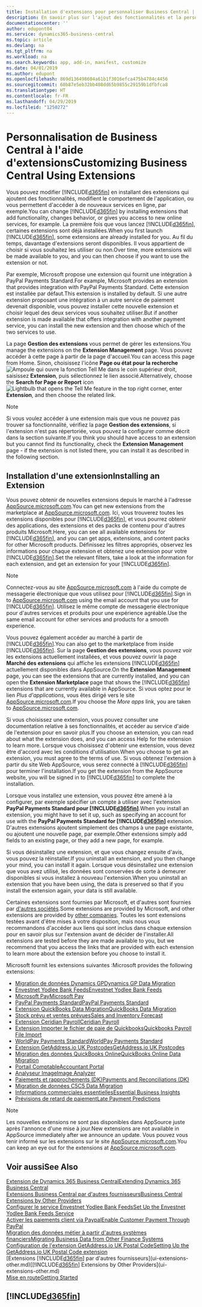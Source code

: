 ```yaml
---
title: Installation d'extensions pour personnaliser Business Central | Microsoft Docs
description: En savoir plus sur l'ajout des fonctionnalités et la personnalisation de Business Central en installant des extensions.
documentationcenter: ''
author: edupont04
ms.service: dynamics365-business-central
ms.topic: article
ms.devlang: na
ms.tgt_pltfrm: na
ms.workload: na
ms.search.keywords: app, add-in, manifest, customize
ms.date: 04/01/2019
ms.author: edupont
ms.openlocfilehash: 869d136498604a61b1f3016efca475b4784c4456
ms.sourcegitcommit: 60b87e5eb32bb408dd65b9855c29159b1dfbfca8
ms.translationtype: HT
ms.contentlocale: fr-FR
ms.lasthandoff: 04/29/2019
ms.locfileid: "1250272"
---
```

# <a name="customizing-business-central-using-extensions"></a><span data-ttu-id="db89d-103">Personnalisation de Business Central à l'aide d'extensions</span><span class="sxs-lookup"><span data-stu-id="db89d-103">Customizing Business Central Using Extensions</span></span>
<span data-ttu-id="db89d-104">Vous pouvez modifier [!INCLUDE[d365fin](includes/d365fin_md.md)] en installant des extensions qui ajoutent des fonctionnalités, modifient le comportement de l'application, ou vous permettent d'accéder à de nouveaux services en ligne, par exemple.</span><span class="sxs-lookup"><span data-stu-id="db89d-104">You can change [!INCLUDE[d365fin](includes/d365fin_md.md)] by installing extensions that add functionality, changes behavior, or gives you access to new online services, for example.</span></span>
<span data-ttu-id="db89d-105">La première fois que vous lancez [!INCLUDE[d365fin](includes/d365fin_md.md)], certaines extensions sont déjà installées.</span><span class="sxs-lookup"><span data-stu-id="db89d-105">When you first launch [!INCLUDE[d365fin](includes/d365fin_md.md)], some extensions are already installed for you.</span></span> <span data-ttu-id="db89d-106">Au fil du temps, davantage d'extensions seront disponibles. Il vous appartient de choisir si vous souhaitez les utiliser ou non.</span><span class="sxs-lookup"><span data-stu-id="db89d-106">Over time, more extensions will be made available to you, and you can then choose if you want to use the extension or not.</span></span>

<span data-ttu-id="db89d-107">Par exemple, Microsoft propose une extension qui fournit une intégration à PayPal Payments Standard.</span><span class="sxs-lookup"><span data-stu-id="db89d-107">For example, Microsoft provides an extension that provides integration with PayPal Payments Standard.</span></span> <span data-ttu-id="db89d-108">Cette extension est installée par défaut.</span><span class="sxs-lookup"><span data-stu-id="db89d-108">This extension is installed by default.</span></span>
<span data-ttu-id="db89d-109">Si une autre extension proposant une intégration à un autre service de paiement devenait disponible, vous pouvez installer cette nouvelle extension et choisir lequel des deux services vous souhaitez utiliser.</span><span class="sxs-lookup"><span data-stu-id="db89d-109">But if another extension is made available that offers integration with another payment service, you can install the new extension and then choose which of the two services to use.</span></span>  

<span data-ttu-id="db89d-110">La page **Gestion des extensions** vous permet de gérer les extensions.</span><span class="sxs-lookup"><span data-stu-id="db89d-110">You manage the extensions on the **Extension Management** page.</span></span> <span data-ttu-id="db89d-111">Vous pouvez accéder à cette page à partir de la page d'accueil.</span><span class="sxs-lookup"><span data-stu-id="db89d-111">You can access this page from Home.</span></span> <span data-ttu-id="db89d-112">Sinon, choisissez l'icône **Page ou état pour la recherche** ![Ampoule qui ouvre la fonction Tell Me](media/ui-search/search_small.png "Dites-moi ce que vous voulez faire") dans le coin supérieur droit, saisissez **Extension**, puis sélectionnez le lien associé.</span><span class="sxs-lookup"><span data-stu-id="db89d-112">Alternatively, choose the **Search for Page or Report** icon ![Lightbulb that opens the Tell Me feature](media/ui-search/search_small.png "Tell me what you want to do") in the top right corner, enter **Extension**, and then choose the related link.</span></span>  

> [!NOTE]  
>   <span data-ttu-id="db89d-113">Si vous voulez accéder à une extension mais que vous ne pouvez pas trouver sa fonctionnalité, vérifiez la page **Gestion des extensions**, si l'extension n'est pas répertoriée, vous pouvez la configurer comme décrit dans la section suivante.</span><span class="sxs-lookup"><span data-stu-id="db89d-113">If you think you should have access to an extension but you cannot find its functionality, check the **Extension Management** page - if the extension is not listed there, you can install it as described in the following section.</span></span>  

## <a name="installing-an-extension"></a><span data-ttu-id="db89d-114">Installation d'une extension</span><span class="sxs-lookup"><span data-stu-id="db89d-114">Installing an Extension</span></span>
<span data-ttu-id="db89d-115">Vous pouvez obtenir de nouvelles extensions depuis le marché à l'adresse [AppSource.microsoft.com](https://appsource.microsoft.com/en-us/marketplace/apps?src=dynamics365website&product=dynamics-365-business-central).</span><span class="sxs-lookup"><span data-stu-id="db89d-115">You can get new extensions from the marketplace at [AppSource.microsoft.com](https://appsource.microsoft.com/en-us/marketplace/apps?src=dynamics365website&product=dynamics-365-business-central).</span></span> <span data-ttu-id="db89d-116">Ici, vous trouverez toutes les extensions disponibles pour [!INCLUDE[d365fin](includes/d365fin_md.md)], et vous pourrez obtenir des applications, des extensions et des packs de contenu pour d'autres produits Microsoft.</span><span class="sxs-lookup"><span data-stu-id="db89d-116">Here, you can see all available extensions for [!INCLUDE[d365fin](includes/d365fin_md.md)], and you can get apps, extensions, and content packs for other Microsoft products.</span></span> <span data-ttu-id="db89d-117">Définissez les filtres appropriés, observez les informations pour chaque extension et obtenez une extension pour votre [!INCLUDE[d365fin](includes/d365fin_md.md)].</span><span class="sxs-lookup"><span data-stu-id="db89d-117">Set the relevant filters, take a look at the information for each extension, and get an extension for your [!INCLUDE[d365fin](includes/d365fin_md.md)].</span></span>  
> [!NOTE]  
>   <span data-ttu-id="db89d-118">Connectez-vous au site [AppSource.microsoft.com](https://appsource.microsoft.com/) à l'aide du compte de messagerie électronique que vous utilisez pour [!INCLUDE[d365fin](includes/d365fin_md.md)].</span><span class="sxs-lookup"><span data-stu-id="db89d-118">Sign in to [AppSource.microsoft.com](https://appsource.microsoft.com/) using the email account that you use for [!INCLUDE[d365fin](includes/d365fin_md.md)].</span></span> <span data-ttu-id="db89d-119">Utilisez le même compte de messagerie électronique pour d'autres services et produits pour une expérience agréable.</span><span class="sxs-lookup"><span data-stu-id="db89d-119">Use the same email account for other services and products for a smooth experience.</span></span>  

<span data-ttu-id="db89d-120">Vous pouvez également accéder au marché à partir de [!INCLUDE[d365fin](includes/d365fin_md.md)].</span><span class="sxs-lookup"><span data-stu-id="db89d-120">You can also get to the marketplace from inside [!INCLUDE[d365fin](includes/d365fin_md.md)].</span></span> <span data-ttu-id="db89d-121">Sur la page **Gestion des extensions**, vous pouvez voir les extensions actuellement installées, et vous pouvez ouvrir la page **Marché des extensions** qui affiche les extensions [!INCLUDE[d365fin](includes/d365fin_md.md)] actuellement disponibles dans AppSource.</span><span class="sxs-lookup"><span data-stu-id="db89d-121">On the **Extension Management** page, you can see the extensions that are currently installed, and you can open the **Extension Marketplace** page that shows the [!INCLUDE[d365fin](includes/d365fin_md.md)] extensions that are currently available in AppSource.</span></span> <span data-ttu-id="db89d-122">Si vous optez pour le lien *Plus d'applications*, vous êtes dirigé vers le site [AppSource.microsoft.com](https://appsource.microsoft.com/en-us/marketplace/apps?product=dynamics-365%3Bdynamics-365-for-financials&page=1).</span><span class="sxs-lookup"><span data-stu-id="db89d-122">If you choose the *More apps* link, you are taken to [AppSource.microsoft.com](https://appsource.microsoft.com/en-us/marketplace/apps?product=dynamics-365%3Bdynamics-365-for-financials&page=1).</span></span>  

<span data-ttu-id="db89d-123">Si vous choisissez une extension, vous pouvez consulter une documentation relative à ses fonctionnalités, et accéder au service d'aide de l'extension pour en savoir plus.</span><span class="sxs-lookup"><span data-stu-id="db89d-123">If you choose an extension, you can read about what the extension does, and you can access Help for the extension to learn more.</span></span> <span data-ttu-id="db89d-124">Lorsque vous choisissez d'obtenir une extension, vous devez être d'accord avec les conditions d'utilisation.</span><span class="sxs-lookup"><span data-stu-id="db89d-124">When you choose to get an extension, you must agree to the terms of use.</span></span> <span data-ttu-id="db89d-125">Si vous obtenez l'extension à partir du site Web AppSource, vous serez connecté à [!INCLUDE[d365fin](includes/d365fin_md.md)] pour terminer l'installation.</span><span class="sxs-lookup"><span data-stu-id="db89d-125">If you get the extension from the AppSource website, you will be signed in to [!INCLUDE[d365fin](includes/d365fin_md.md)] to complete the installation.</span></span>  

<span data-ttu-id="db89d-126">Lorsque vous installez une extension, vous pouvez être amené à la configurer, par exemple spécifier un compte à utiliser avec l'extension **PayPal Payments Standard pour [!INCLUDE[d365fin](includes/d365fin_md.md)]**.</span><span class="sxs-lookup"><span data-stu-id="db89d-126">When you install an extension, you might have to set it up, such as specifying an account for use with the **PayPal Payments Standard for [!INCLUDE[d365fin](includes/d365fin_md.md)]** extension.</span></span>
<span data-ttu-id="db89d-127">D'autres extensions ajoutent simplement des champs à une page existante, ou ajoutent une nouvelle page, par exemple.</span><span class="sxs-lookup"><span data-stu-id="db89d-127">Other extensions simply add fields to an existing page, or they add a new page, for example.</span></span>   

<span data-ttu-id="db89d-128">Si vous désinstallez une extension, et que vous changez ensuite d'avis, vous pouvez la réinstaller.</span><span class="sxs-lookup"><span data-stu-id="db89d-128">If you uninstall an extension, and you then change your mind, you can install it again.</span></span> <span data-ttu-id="db89d-129">Lorsque vous désinstallez une extension que vous avez utilisé, les données sont conservées de sorte à demeurer disponibles si vous installez à nouveau l'extension.</span><span class="sxs-lookup"><span data-stu-id="db89d-129">When you uninstall an extension that you have been using, the data is preserved so that if you install the extension again, your data is still available.</span></span>  

<span data-ttu-id="db89d-130">Certaines extensions sont fournies par Microsoft, et d'autres sont fournies par [d'autres sociétés](ui-extensions-other.md).</span><span class="sxs-lookup"><span data-stu-id="db89d-130">Some extensions are provided by Microsoft, and other extensions are provided by [other companies](ui-extensions-other.md).</span></span> <span data-ttu-id="db89d-131">Toutes les sont extensions testées avant d'être mises à votre disposition, mais nous vous recommandons d'accéder aux liens qui sont inclus dans chaque extension pour en savoir plus sur l'extension avant de décider de l'installer.</span><span class="sxs-lookup"><span data-stu-id="db89d-131">All extensions are tested before they are made available to you, but we recommend that you access the links that are provided with each extension to learn more about the extension before you choose to install it.</span></span>  

<span data-ttu-id="db89d-132">Microsoft fournit les extensions suivantes :</span><span class="sxs-lookup"><span data-stu-id="db89d-132">Microsoft provides the following extensions:</span></span>  

* [<span data-ttu-id="db89d-133">Migration de données Dynamics GP</span><span class="sxs-lookup"><span data-stu-id="db89d-133">Dynamics GP Data Migration</span></span>](ui-extensions-dynamicsgp-data-migration.md)  
* [<span data-ttu-id="db89d-134">Envestnet Yodlee Bank Feeds</span><span class="sxs-lookup"><span data-stu-id="db89d-134">Envestnet Yodlee Bank Feeds</span></span>](ui-extensions-yodlee-bank-feeds.md)  
* [<span data-ttu-id="db89d-135">Microsoft Pay</span><span class="sxs-lookup"><span data-stu-id="db89d-135">Microsoft Pay</span></span>](ui-extensions-microsoft-pay-payments.md)  
* [<span data-ttu-id="db89d-136">PayPal Payments Standard</span><span class="sxs-lookup"><span data-stu-id="db89d-136">PayPal Payments Standard</span></span>](ui-extensions-paypal-payments-standard.md)  
* [<span data-ttu-id="db89d-137">Extension QuickBooks Data Migration</span><span class="sxs-lookup"><span data-stu-id="db89d-137">QuickBooks Data Migration</span></span>](ui-extensions-quickbooks-data-migration.md)  
* [<span data-ttu-id="db89d-138">Stock prévu et ventes prévues</span><span class="sxs-lookup"><span data-stu-id="db89d-138">Sales and Inventory Forecast</span></span>](ui-extensions-sales-forecast.md)  
* [<span data-ttu-id="db89d-139">Extension Ceridian Payroll</span><span class="sxs-lookup"><span data-stu-id="db89d-139">Ceridian Payroll</span></span>](ui-extensions-ceridian-payroll.md)  
* [<span data-ttu-id="db89d-140">Extension Importer le fichier de paie de Quickbooks</span><span class="sxs-lookup"><span data-stu-id="db89d-140">Quickbooks Payroll File Import</span></span>](ui-extensions-quickbooks-payroll.md)  
* [<span data-ttu-id="db89d-141">WorldPay Payments Standard</span><span class="sxs-lookup"><span data-stu-id="db89d-141">WorldPay Payments Standard</span></span>](ui-extensions-worldpay-payments-standard.md)  
* [<span data-ttu-id="db89d-142">Extension GetAddress.io UK Postcodes</span><span class="sxs-lookup"><span data-stu-id="db89d-142">GetAddress.io UK Postcodes</span></span>](ui-extensions-getaddressio.md)  
* [<span data-ttu-id="db89d-143">Migration des données QuickBooks Online</span><span class="sxs-lookup"><span data-stu-id="db89d-143">QuickBooks Online Data Migration</span></span>](ui-extensions-quickbooks-online-data-migration.md)  
* [<span data-ttu-id="db89d-144">Portail Comptable</span><span class="sxs-lookup"><span data-stu-id="db89d-144">Accountant Portal</span></span>](ui-extensions-accountant-portal.md)  
* [<span data-ttu-id="db89d-145">Analyseur Image</span><span class="sxs-lookup"><span data-stu-id="db89d-145">Image Analyzer</span></span>](ui-extensions-image-analyzer.md)  
* [<span data-ttu-id="db89d-146">Paiements et rapprochements (DK)</span><span class="sxs-lookup"><span data-stu-id="db89d-146">Payments and Reconciliations (DK)</span></span>](ui-extensions-payments-reconciliation-formats-dk.md)  
* [<span data-ttu-id="db89d-147">Migration de données C5</span><span class="sxs-lookup"><span data-stu-id="db89d-147">C5 Data Migration</span></span>](ui-extensions-c5-data-migration.md)  
* [<span data-ttu-id="db89d-148">Informations commerciales essentielles</span><span class="sxs-lookup"><span data-stu-id="db89d-148">Essential Business Insights</span></span>](ui-extensions-essential-business-insights.md)  
* [<span data-ttu-id="db89d-149">Prévisions de retard de paiement</span><span class="sxs-lookup"><span data-stu-id="db89d-149">Late Payment Predictions</span></span>](ui-extensions-late-payment-prediction.md  )

> [!NOTE]  
>  <span data-ttu-id="db89d-150">Les nouvelles extensions ne sont pas disponibles dans AppSource juste après l'annonce d'une mise à jour.</span><span class="sxs-lookup"><span data-stu-id="db89d-150">New extensions are not available in AppSource immediately after we announce an update.</span></span> <span data-ttu-id="db89d-151">Vous pouvez vous tenir informé sur les extensions sur le site [AppSource.microsoft.com](https://appsource.microsoft.com/en-us/marketplace/apps?product=dynamics-365%3Bdynamics-365-for-financials&page=1).</span><span class="sxs-lookup"><span data-stu-id="db89d-151">You can keep an eye out for the extensions at [AppSource.microsoft.com](https://appsource.microsoft.com/en-us/marketplace/apps?product=dynamics-365%3Bdynamics-365-for-financials&page=1).</span></span>

## <a name="see-also"></a><span data-ttu-id="db89d-152">Voir aussi</span><span class="sxs-lookup"><span data-stu-id="db89d-152">See Also</span></span>
[<span data-ttu-id="db89d-153">Extension de Dynamics 365 Business Central</span><span class="sxs-lookup"><span data-stu-id="db89d-153">Extending Dynamics 365 Business Central</span></span>](about-develop-extensions.md)  
[<span data-ttu-id="db89d-154">Extensions Business Central par d'autres fournisseurs</span><span class="sxs-lookup"><span data-stu-id="db89d-154">Business Central Extensions by Other Providers</span></span>](ui-extensions-other.md)  
[<span data-ttu-id="db89d-155">Configurer le service Envestnet Yodlee Bank Feeds</span><span class="sxs-lookup"><span data-stu-id="db89d-155">Set Up the Envestnet Yodlee Bank Feeds Service</span></span>](bank-how-setup-bank-statement-service.md)  
[<span data-ttu-id="db89d-156">Activer les paiements client via Paypal</span><span class="sxs-lookup"><span data-stu-id="db89d-156">Enable Customer Payment Through PayPal</span></span>](sales-how-enable-payment-service-extensions.md)  
[<span data-ttu-id="db89d-157">Migration des données métier à partir d'autres systèmes financiers</span><span class="sxs-lookup"><span data-stu-id="db89d-157">Migrating Business Data from Other Finance Systems</span></span>](across-import-data-configuration-packages.md)  
[<span data-ttu-id="db89d-158">Configuration de l'extension GetAddress.io UK Postal Code</span><span class="sxs-lookup"><span data-stu-id="db89d-158">Setting Up the GetAddress.io UK Postal Code extension</span></span>](LocalFunctionality/UnitedKingdom/uk-setup-postal-code-service.md)  
<span data-ttu-id="db89d-159">[Extensions [!INCLUDE[d365fin](includes/d365fin_md.md)] par d'autres fournisseurs](ui-extensions-other.md)</span><span class="sxs-lookup"><span data-stu-id="db89d-159">[[!INCLUDE[d365fin](includes/d365fin_md.md)] Extensions by Other Providers](ui-extensions-other.md)</span></span>  
[<span data-ttu-id="db89d-160">Mise en route</span><span class="sxs-lookup"><span data-stu-id="db89d-160">Getting Started</span></span>](product-get-started.md)  

## [!INCLUDE[d365fin](includes/free_trial_md.md)]  
